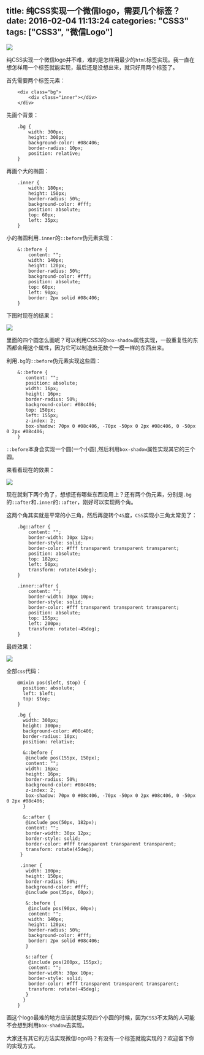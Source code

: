 title: 纯CSS实现一个微信logo，需要几个标签？
date: 2016-02-04 11:13:24
categories: "CSS3"
tags: ["CSS3", "微信Logo"]
---

![](/assets/blogImg/QQ图片20160204131450.png)

纯CSS实现一个微信logo并不难，难的是怎样用最少的`html`标签实现。我一直在想怎样用一个标签就能实现，最后还是没想出来，就只好用两个标签了。
<!--more-->

首先需要两个标签元素：

```
    <div class="bg">
        <div class="inner"></div>
    </div>
```

先画个背景：

```
    .bg {
        width: 300px;
        height: 300px;
        background-color: #08c406;
        border-radius: 10px;
        position: relative;
    }
```

再画个大的椭圆：

```
    .inner {
        width: 180px;
        height: 150px;
        border-radius: 50%;
        background-color: #fff;
        position: absolute;
        top: 60px;
        left: 35px;
    }
```

小的椭圆利用`.inner`的`::before`伪元素实现：

```
    &::before {
        content: "";
        width: 140px;
        height: 120px;
        border-radius: 50%;
        background-color: #fff;
        position: absolute;
        top: 60px;
        left: 90px;
        border: 2px solid #08c406;
    }
```

下图时现在的结果：

![](/assets/blogImg/QQ图片20160204200254.png)

里面的四个圆怎么画呢？可以利用CSS3的`box-shadow`属性实现，一般重复性的东西都会用这个属性，因为它可以制造出无数个一模一样的东西出来。

利用`.bg`的`::before`伪元素实现这些圆：

```
    &::before {
       content: "";
       position: absolute;
       width: 16px;
       height: 16px;
       border-radius: 50%;
       background-color: #08c406;
       top: 150px;
       left: 155px;
       z-index: 2;
       box-shadow: 70px 0 #08c406, -70px -50px 0 2px #08c406, 0 -50px 0 2px #08c406;
    }
```

`::before`本身会实现一个圆(一个小圆),然后利用`box-shadow`属性实现其它的三个圆。

来看看现在的效果：

![](/assets/blogImg/QQ图片20160204201338.png)

现在就剩下两个角了，想想还有哪些东西没用上？还有两个伪元素，分别是`.bg`的`::after`和`.inner`的`::after`，刚好可以实现两个角。

这两个角其实就是平常的小三角，然后再旋转个`45`度，`CSS`实现小三角太常见了：

```
    .bg::after {
        content: "";
        border-width: 30px 12px;
        border-style: solid;
        border-color: #fff transparent transparent transparent;
        position: absolute;
        top: 182px;
        left: 50px;
        transform: rotate(45deg);
    }

    .inner::after {
        content: "";
        border-width: 30px 10px;
        border-style: solid;
        border-color: #fff transparent transparent transparent;
        position: absolute;
        top: 155px;
        left: 200px;
        transform: rotate(-45deg);
    }
```

最终效果：

![](/assets/blogImg/QQ图片20160204131450.png)

全部`css`代码：

```
    @mixin pos($left, $top) {
      position: absolute;
      left: $left;
      top: $top;
    }

    .bg {
      width: 300px;
      height: 300px;
      background-color: #08c406;
      border-radius: 10px;
      position: relative;

      &::before {
       @include pos(155px, 150px);
       content: "";
       width: 16px;
       height: 16px;
       border-radius: 50%;
       background-color: #08c406;
       z-index: 2;
       box-shadow: 70px 0 #08c406, -70px -50px 0 2px #08c406, 0 -50px 0 2px #08c406;
      }

      &::after {
       @include pos(50px, 182px);
       content: "";
       border-width: 30px 12px;
       border-style: solid;
       border-color: #fff transparent transparent transparent;
       transform: rotate(45deg);
     }

     .inner {
       width: 180px;
       height: 150px;
       border-radius: 50%;
       background-color: #fff;
       @include pos(35px, 60px);

       &::before {
        @include pos(90px, 60px);
        content: "";
        width: 140px;
        height: 120px;
        border-radius: 50%;
        background-color: #fff;
        border: 2px solid #08c406;
       }

       &::after {
        @include pos(200px, 155px);
        content: "";
        border-width: 30px 10px;
        border-style: solid;
        border-color: #fff transparent transparent transparent;
        transform: rotate(-45deg);
       }
      }
    }
```

画这个logo最难的地方应该就是实现四个小圆的时候，因为`CSS3`不太熟的人可能不会想到利用`box-shadow`去实现。

大家还有其它的方法实现微信logo吗？有没有一个标签就能实现的？欢迎留下你的实现方式。